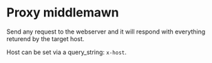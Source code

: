 # Proxy middlemawn

Send any  request to the webserver and it will respond with everything returend by the target host.

Host can be set via a query\_string: `x-host`.
